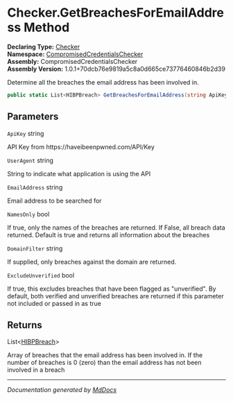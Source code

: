 ﻿<!--  
  <auto-generated>   
    The contents of this file were generated by a tool.  
    Changes to this file may be list if the file is regenerated  
  </auto-generated>   
-->

# Checker.GetBreachesForEmailAddress Method

**Declaring Type:** [Checker](../index.md)  
**Namespace:** [CompromisedCredentialsChecker](../../index.md)  
**Assembly:** CompromisedCredentialsChecker  
**Assembly Version:** 1.0.1+70dcb76e9819a5c8a0d665ce73776460846b2d39

Determine all the breaches the email address has been involved in.

```csharp
public static List<HIBPBreach> GetBreachesForEmailAddress(string ApiKey, string UserAgent, string EmailAddress, bool NamesOnly = true, string DomainFilter = "", bool ExcludeUnverified = false);
```

## Parameters

`ApiKey`  string

API Key from https:\/\/haveibeenpwned.com\/API\/Key

`UserAgent`  string

String to indicate what application is using the API

`EmailAddress`  string

Email address to be searched for

`NamesOnly`  bool

If true, only the names of the breaches are returned. If False, all breach data returned. Default is true and returns all information about the breaches

`DomainFilter`  string

If supplied, only breaches against the domain are returned.

`ExcludeUnverified`  bool

If true, this excludes breaches that have been flagged as "unverified". By default, both verified and unverified breaches are returned if this parameter not included or passed in as true

## Returns

List\<[HIBPBreach](../../HIBPBreach/index.md)\>

Array of breaches that the email address has been involved in. If the number of breaches is 0 (zero) than the email address has not been involved in a breach

___

*Documentation generated by [MdDocs](https://github.com/ap0llo/mddocs)*
